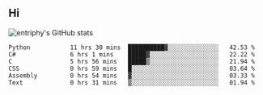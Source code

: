 ## Hi
![entriphy's GitHub stats](https://github-readme-stats.vercel.app/api?username=entriphy&show_icons=true&title_color=2196F3&bg_color=212121&text_color=FAFAFA&hide_border=true)
<!--START_SECTION:waka-->

```text
Python           11 hrs 30 mins  ██████████▓░░░░░░░░░░░░░░   42.53 %
C#               6 hrs 1 mins    █████▓░░░░░░░░░░░░░░░░░░░   22.22 %
C                5 hrs 56 mins   █████▒░░░░░░░░░░░░░░░░░░░   21.94 %
CSS              0 hrs 59 mins   █░░░░░░░░░░░░░░░░░░░░░░░░   03.64 %
Assembly         0 hrs 54 mins   ▓░░░░░░░░░░░░░░░░░░░░░░░░   03.33 %
Text             0 hrs 31 mins   ▒░░░░░░░░░░░░░░░░░░░░░░░░   01.94 %
```

<!--END_SECTION:waka-->
